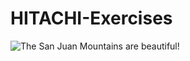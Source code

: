 # HITACHI-Exercises
![The San Juan Mountains are beautiful!](https://docs.google.com/viewer?url=https://raw.githubusercontent.com/WinHw/HITACHI-Exercises/master/Pentaho%20Data%20Integration%20(Evaluation%20Getting%20Started).pdf)
